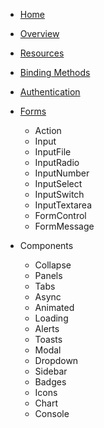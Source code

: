 * [Home](/)
* [Overview](pages/overview.md)
* [Resources](pages/resources.md)
* [Binding Methods](pages/binding-methods.md)
* [Authentication](pages/authentication.md)

* [Forms](pages/forms.md)
    - Action
    - Input
    - InputFile
    - InputRadio
    - InputNumber
    - InputSelect
    - InputSwitch
    - InputTextarea
    - FormControl
    - FormMessage

* Components
    - Collapse
    - Panels
    - Tabs
    - Async
    - Animated
    - Loading
    - Alerts
    - Toasts
    - Modal
    - Dropdown
    - Sidebar
    - Badges
    - Icons
    - Chart
    - Console


